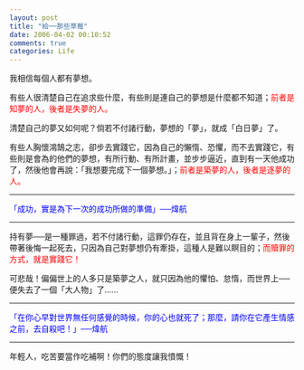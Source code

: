 ```yaml
---
layout: post
title: "給──那些草莓"
date: 2006-04-02 00:10:52
comments: true
categories: Life
---
```

<p>我相信每個人都有夢想。</p><p>有些人很清楚自己在追求些什麼，有些則是連自己的夢想是什麼都不知道；<font color="#ff0000">前者是知夢的人，後者是失夢的人。</font></p><p>清楚自己的夢又如何呢？倘若不付諸行動，夢想的「夢」，就成「白日夢」了。</p><p>有些人胸懷鴻鵠之志，卻步去實踐它，因為自己的懶惰、恐懼，而不去實踐它，有些則是會為的他們的夢想，有所行動、有所計畫，並步步逼近，直到有一天他成功了，然後他會再說：「我想要完成下一個夢想。」；<font color="#ff0000">前者是築夢的人，後者是逐夢的人。</font></p><p /><hr /><p /><p><font color="#0000ff">「成功，實是為下一次的成功所做的準備」──煒航</font></p><p /><hr /><p /><p>持有夢──是一種罪過，若不付諸行動，這罪仍存在，並且背在身上一輩子，然後帶著後悔一起死去，只因為自己對夢想仍有牽掛，這種人是難以瞑目的；<font color="#ff0000">而贖罪的方式，就是實踐它！</font></p><p>可悲哉！偏偏世上的人多只是築夢之人，就只因為他的懼怕、怠惰，而世界上──便失去了一個「大人物」了......</p><p /><hr /><p /><p><font color="#0000ff">「在你心早對世界無任何感覺的時候，你的心也就死了；</font><font color="#0000ff">那麼，請你在它產生情感之前，去自殺吧！」──煒航</font></p><p /><hr /><p /><p>年輕人，吃苦要當作吃補啊！你們的態度讓我憤慨！</p>

